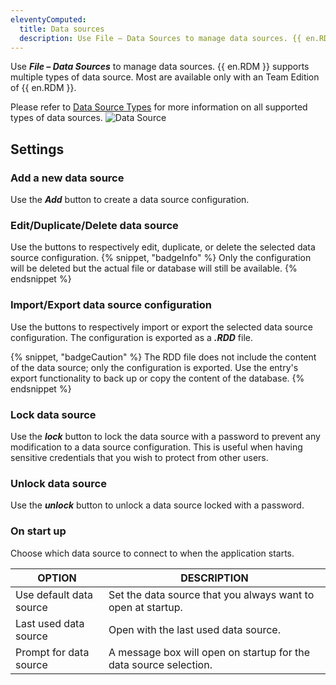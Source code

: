 ```yaml
---
eleventyComputed:
  title: Data sources
  description: Use File – Data Sources to manage data sources. {{ en.RDM }} supports multiple types of data source. Most are available only with an Team Edition of {{ en.RDM }}.
---
```

Use ***File – Data Sources*** to manage data sources. {{ en.RDM }} supports multiple types of data source. Most are available only with an Team Edition of {{ en.RDM }}.

Please refer to [Data Source Types](/rdm/windows/data-sources/data-sources-types/) for more information on all supported types of data sources.
![Data Source](https://cdnweb.devolutions.net/docs/docs_en_rdm_windows_clip11314.png)

## Settings

### Add a new data source

Use the ***Add*** button to create a data source configuration.

### Edit/Duplicate/Delete data source

Use the buttons to respectively edit, duplicate, or delete the selected data source configuration.
{% snippet, "badgeInfo" %}
Only the configuration will be deleted but the actual file or database will still be available.
{% endsnippet %}

### Import/Export data source configuration

Use the buttons to respectively import or export the selected data source configuration. The configuration is exported as a ***.RDD*** file.

{% snippet, "badgeCaution" %}
The RDD file does not include the content of the data source; only the configuration is exported. Use the entry's export functionality to back up or copy the content of the database.
{% endsnippet %}

### Lock data source

Use the ***lock*** button to lock the data source with a password to prevent any modification to a data source configuration. This is useful when having sensitive credentials that you wish to protect from other users.

### Unlock data source

Use the ***unlock*** button to unlock a data source locked with a password.

### On start up

Choose which data source to connect to when the application starts.

| OPTION                | DESCRIPTION                                                    |
|-----------------------|----------------------------------------------------------------|
| Use default data source | Set the data source that you always want to open at startup. |
| Last used data source | Open with the last used data source.                           |
| Prompt for data source | A message box will open on startup for the data source selection. |
